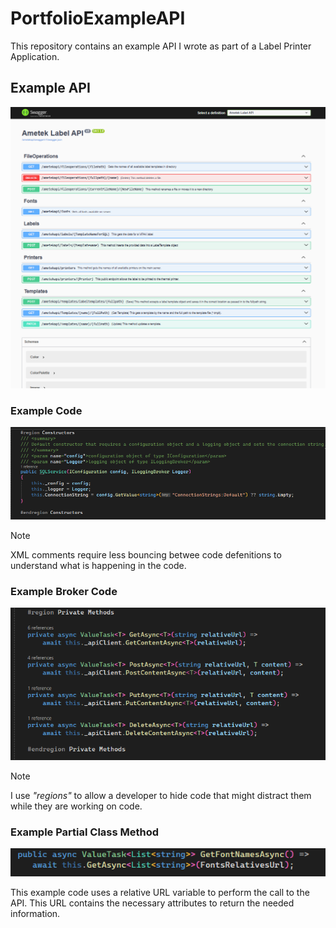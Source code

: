 # PortfolioExampleAPI
This repository contains an example API I wrote as part of a Label Printer Application.

## Example API
![Swagger Endpoints](https://github.com/makalkas/PortfolioExampleAPI/blob/main/Images/SwaggerEndpoints.png)

### Example Code
![Sample Constructor](https://github.com/makalkas/PortfolioExampleAPI/blob/main/Images/Typical%20Constructor.png)
> [!NOTE]
> XML comments require less bouncing betwee code defenitions to understand what is happening in the code.

### Example Broker Code
![Broker Methods](https://github.com/makalkas/PortfolioExampleAPI/blob/main/Images/API_Broker.png)
> [!NOTE]
> I use _"regions"_ to allow a developer to hide code that might distract them while they are working on code.

### Example Partial Class Method
![Generic Method in Partial Class](Images/PartialClassMethodExample.png)

This example code uses a relative URL variable to perform the call to the API. This URL contains the necessary attributes to return the needed information.

